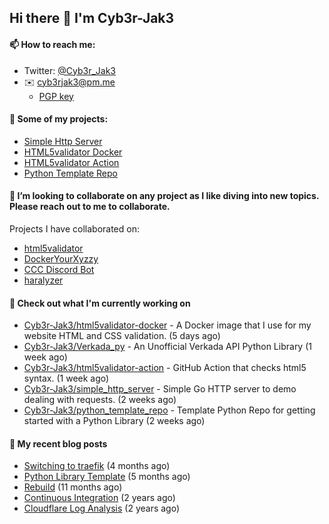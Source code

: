 ## Hi there 👋 I'm Cyb3r-Jak3

#### 📫 How to reach me:
  - Twitter: [@Cyb3r_Jak3](https://twitter.com/Cyb3r_Jak3)
  - ✉️ cyb3rjak3@pm.me
    - [PGP key](https://gist.githubusercontent.com/Cyb3r-Jak3/d1068b61b50239b171faf018a0269f67/raw/b876db002e6b0630795382c0b9134771ffa5fe3a/cyb3rjak3@pm.me.asc)

#### 🔭 Some of my projects:
  - [Simple Http Server](https://github.com/Cyb3r-Jak3/simple_http_server)
  - [HTML5validator Docker](https://github.com/Cyb3r-Jak3/html5validator-docker)
  - [HTML5validator Action](https://github.com/Cyb3r-Jak3/html5validator-action)
  - [Python Template Repo](https://github.com/Cyb3r-Jak3/python_template_repo)

#### 👯 I’m looking to collaborate on any project as I like diving into new topics. Please reach out to me to collaborate.

  Projects I have collaborated on:

  - [html5validator](https://github.com/svenkreiss/html5validator)
  - [DockerYourXyzzy](https://github.com/emcniece/DockerYourXyzzy)
  - [CCC Discord Bot](https://github.com/Competitive-Cyber-Clubs/Discord-Bot)
  - [haralyzer](https://github.com/haralyzer/haralyzer)


#### 👷 Check out what I'm currently working on

- [Cyb3r-Jak3/html5validator-docker](https://github.com/Cyb3r-Jak3/html5validator-docker) - A Docker image that I use for my website HTML and CSS validation.  (5 days ago)
- [Cyb3r-Jak3/Verkada_py](https://github.com/Cyb3r-Jak3/Verkada_py) - An Unofficial Verkada API Python Library (1 week ago)
- [Cyb3r-Jak3/html5validator-action](https://github.com/Cyb3r-Jak3/html5validator-action) - GitHub Action that checks html5 syntax. (1 week ago)
- [Cyb3r-Jak3/simple_http_server](https://github.com/Cyb3r-Jak3/simple_http_server) - Simple Go HTTP server to demo dealing with requests. (2 weeks ago)
- [Cyb3r-Jak3/python_template_repo](https://github.com/Cyb3r-Jak3/python_template_repo) - Template Python Repo for getting started with a Python Library (2 weeks ago)

#### 📜 My recent blog posts

- [Switching to traefik](https://blog.jwhite.network/Traefik/) (4 months ago)
- [Python Library Template](https://blog.jwhite.network/Python-Template/) (5 months ago)
- [Rebuild](https://blog.jwhite.network/Rebuild/) (11 months ago)
- [Continuous Integration](https://blog.jwhite.network/Continuous-Integration/) (2 years ago)
- [Cloudflare Log Analysis](https://blog.jwhite.network/LogFlare-Logs/) (2 years ago)
